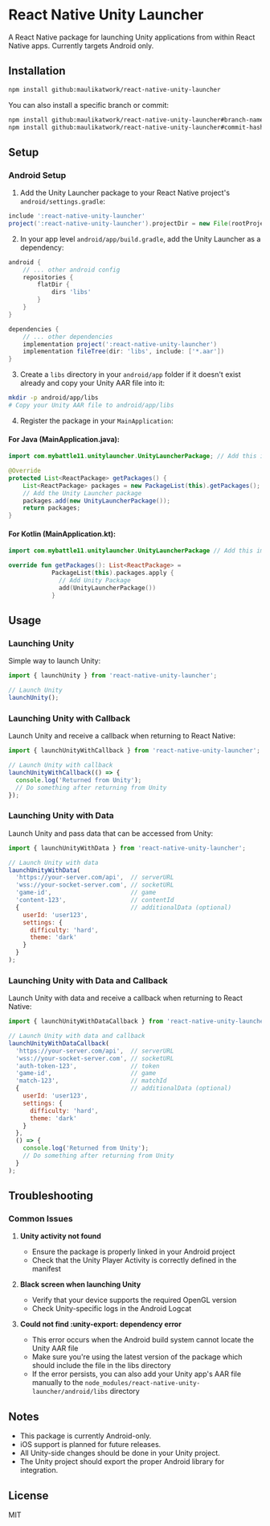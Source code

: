 # React Native Unity Launcher

A React Native package for launching Unity applications from within React Native apps. Currently targets Android only.

## Installation

```bash
npm install github:maulikatwork/react-native-unity-launcher
```

You can also install a specific branch or commit:

```bash
npm install github:maulikatwork/react-native-unity-launcher#branch-name
npm install github:maulikatwork/react-native-unity-launcher#commit-hash
```

## Setup

### Android Setup

1. Add the Unity Launcher package to your React Native project's `android/settings.gradle`:

```gradle
include ':react-native-unity-launcher'
project(':react-native-unity-launcher').projectDir = new File(rootProject.projectDir, '../node_modules/react-native-unity-launcher/android')
```

2. In your app level `android/app/build.gradle`, add the Unity Launcher as a dependency:

```gradle
android {
    // ... other android config
    repositories {
        flatDir {
            dirs 'libs'
        }
    }
}

dependencies {
    // ... other dependencies
    implementation project(':react-native-unity-launcher')
    implementation fileTree(dir: 'libs', include: ['*.aar'])
}
```

3. Create a `libs` directory in your `android/app` folder if it doesn't exist already and copy your Unity AAR file into it:

```bash
mkdir -p android/app/libs
# Copy your Unity AAR file to android/app/libs
```

4. Register the package in your `MainApplication`:

#### For Java (MainApplication.java):

```java
import com.mybattle11.unitylauncher.UnityLauncherPackage; // Add this import

@Override
protected List<ReactPackage> getPackages() {
    List<ReactPackage> packages = new PackageList(this).getPackages();
    // Add the Unity Launcher package
    packages.add(new UnityLauncherPackage());
    return packages;
}
```

#### For Kotlin (MainApplication.kt):

```kotlin
import com.mybattle11.unitylauncher.UnityLauncherPackage // Add this import

override fun getPackages(): List<ReactPackage> =
            PackageList(this).packages.apply {
              // Add Unity Package
              add(UnityLauncherPackage())
            }
```

## Usage

### Launching Unity

Simple way to launch Unity:

```javascript
import { launchUnity } from 'react-native-unity-launcher';

// Launch Unity
launchUnity();
```

### Launching Unity with Callback

Launch Unity and receive a callback when returning to React Native:

```javascript
import { launchUnityWithCallback } from 'react-native-unity-launcher';

// Launch Unity with callback
launchUnityWithCallback(() => {
  console.log('Returned from Unity');
  // Do something after returning from Unity
});
```

### Launching Unity with Data

Launch Unity and pass data that can be accessed from Unity:

```javascript
import { launchUnityWithData } from 'react-native-unity-launcher';

// Launch Unity with data
launchUnityWithData(
  'https://your-server.com/api',  // serverURL
  'wss://your-socket-server.com', // socketURL
  'game-id',                      // game
  'content-123',                  // contentId
  {                               // additionalData (optional)
    userId: 'user123',
    settings: {
      difficulty: 'hard',
      theme: 'dark'
    }
  }
);
```

### Launching Unity with Data and Callback

Launch Unity with data and receive a callback when returning to React Native:

```javascript
import { launchUnityWithDataCallback } from 'react-native-unity-launcher';

// Launch Unity with data and callback
launchUnityWithDataCallback(
  'https://your-server.com/api',  // serverURL
  'wss://your-socket-server.com', // socketURL
  'auth-token-123',               // token
  'game-id',                      // game
  'match-123',                    // matchId
  {                               // additionalData (optional)
    userId: 'user123',
    settings: {
      difficulty: 'hard',
      theme: 'dark'
    }
  },
  () => {
    console.log('Returned from Unity');
    // Do something after returning from Unity
  }
);
```

## Troubleshooting

### Common Issues

1. **Unity activity not found**
   - Ensure the package is properly linked in your Android project
   - Check that the Unity Player Activity is correctly defined in the manifest

2. **Black screen when launching Unity**
   - Verify that your device supports the required OpenGL version
   - Check Unity-specific logs in the Android Logcat

3. **Could not find :unity-export: dependency error**
   - This error occurs when the Android build system cannot locate the Unity AAR file
   - Make sure you're using the latest version of the package which should include the file in the libs directory
   - If the error persists, you can also add your Unity app's AAR file manually to the `node_modules/react-native-unity-launcher/android/libs` directory

## Notes

- This package is currently Android-only.
- iOS support is planned for future releases.
- All Unity-side changes should be done in your Unity project.
- The Unity project should export the proper Android library for integration.

## License

MIT
